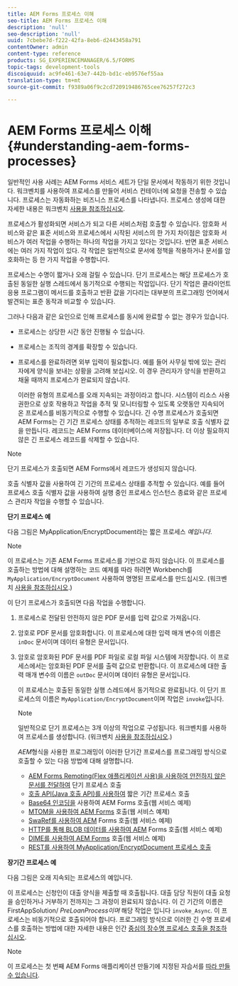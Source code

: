 ```yaml
---
title: AEM Forms 프로세스 이해
seo-title: AEM Forms 프로세스 이해
description: 'null'
seo-description: 'null'
uuid: 7cbebe7d-f222-42fa-8eb6-d2443458a791
contentOwner: admin
content-type: reference
products: SG_EXPERIENCEMANAGER/6.5/FORMS
topic-tags: development-tools
discoiquuid: ac9fe461-63e7-442b-bd1c-eb9576ef55aa
translation-type: tm+mt
source-git-commit: f9389a06f9c2cd720919486765cee76257f272c3

---
```



# AEM Forms 프로세스 이해 {#understanding-aem-forms-processes}

일반적인 사용 사례는 AEM Forms 서비스 세트가 단일 문서에서 작동하기 위한 것입니다. 워크벤치를 사용하여 프로세스를 만들어 서비스 컨테이너에 요청을 전송할 수 있습니다. 프로세스는 자동화하는 비즈니스 프로세스를 나타냅니다. 프로세스 생성에 대한 자세한 내용은 워크벤치 [사용을 참조하십시오](https://www.adobe.com/go/learn_aemforms_workbench_63).

프로세스가 활성화되면 서비스가 되고 다른 서비스처럼 호출할 수 있습니다. 암호화 서비스와 같은 표준 서비스와 프로세스에서 시작된 서비스의 한 가지 차이점은 암호화 서비스가 여러 작업을 수행하는 하나의 작업을 가지고 있다는 것입니다. 반면 표준 서비스에는 여러 가지 작업이 있다. 각 작업은 일반적으로 문서에 정책을 적용하거나 문서를 암호화하는 등 한 가지 작업을 수행합니다.

프로세스는 수명이 짧거나 오래 걸릴 수 있습니다. 단기 프로세스는 해당 프로세스가 호출된 동일한 실행 스레드에서 동기적으로 수행되는 작업입니다. 단기 작업은 클라이언트 응용 프로그램이 메서드를 호출하고 반환 값을 기다리는 대부분의 프로그래밍 언어에서 발견되는 표준 동작과 비교할 수 있습니다.

그러나 다음과 같은 요인으로 인해 프로세스를 동시에 완료할 수 없는 경우가 있습니다.

* 프로세스는 상당한 시간 동안 진행될 수 있습니다.
* 프로세스는 조직의 경계를 확장할 수 있습니다.
* 프로세스를 완료하려면 외부 입력이 필요합니다. 예를 들어 사무실 밖에 있는 관리자에게 양식을 보내는 상황을 고려해 보십시오. 이 경우 관리자가 양식을 반환하고 채울 때까지 프로세스가 완료되지 않습니다.

   이러한 유형의 프로세스를 오래 지속되는 과정이라고 합니다. 시스템이 리소스 사용 권한으로 상호 작용하고 작업을 추적 및 모니터링할 수 있도록 오랫동안 지속되어 온 프로세스를 비동기적으로 수행할 수 있습니다. 긴 수명 프로세스가 호출되면 AEM Forms는 긴 기간 프로세스 상태를 추적하는 레코드의 일부로 호출 식별자 값을 만듭니다. 레코드는 AEM Forms 데이터베이스에 저장됩니다. 더 이상 필요하지 않은 긴 프로세스 레코드를 삭제할 수 있습니다.

>[!NOTE]
>
>단기 프로세스가 호출되면 AEM Forms에서 레코드가 생성되지 않습니다.

호출 식별자 값을 사용하여 긴 기간의 프로세스 상태를 추적할 수 있습니다. 예를 들어 프로세스 호출 식별자 값을 사용하여 실행 중인 프로세스 인스턴스 종료와 같은 프로세스 관리자 작업을 수행할 수 있습니다.

**단기 프로세스 예**

다음 그림은 MyApplication/EncryptDocument라는 짧은 프로세스 *예입니다*.

>[!NOTE]
>
>이 프로세스는 기존 AEM Forms 프로세스를 기반으로 하지 않습니다. 이 프로세스를 호출하는 방법에 대해 설명하는 코드 예제를 따라 하려면 Workbench를 `MyApplication/EncryptDocument` 사용하여 명명된 프로세스를 만드십시오. (워크벤치 [사용을 참조하십시오](https://www.adobe.com/go/learn_aemforms_workbench_63).)

이 단기 프로세스가 호출되면 다음 작업을 수행합니다.

1. 프로세스로 전달된 안전하지 않은 PDF 문서를 입력 값으로 가져옵니다.
1. 암호로 PDF 문서를 암호화합니다. 이 프로세스에 대한 입력 매개 변수의 이름은 `inDoc` 문서이며 데이터 유형은 문서입니다.
1. 암호로 암호화된 PDF 문서를 PDF 파일로 로컬 파일 시스템에 저장합니다. 이 프로세스에서는 암호화된 PDF 문서를 출력 값으로 반환합니다. 이 프로세스에 대한 출력 매개 변수의 이름은 `outDoc` 문서이며 데이터 유형은 문서입니다.

   이 프로세스는 호출된 동일한 실행 스레드에서 동기적으로 완료됩니다. 이 단기 프로세스의 이름은 `MyApplication/EncryptDocument`이며 작업은 `invoke`입니다.

   >[!NOTE]
   >
   >일반적으로 단기 프로세스는 3개 이상의 작업으로 구성됩니다. 워크벤치를 사용하여 프로세스를 생성합니다. (워크벤치 [사용을 참조하십시오](https://www.adobe.com/go/learn_aemforms_workbench_63).)

   *AEM*&#x200B;형식을 사용한 프로그래밍이 이러한 단기간 프로세스를 프로그래밍 방식으로 호출할 수 있는 다음 방법에 대해 설명합니다.

   * [AEM Forms Remoting(Flex 애플리케이션 사용)을 사용하여 안전하지 않은 문서를 전달하여](/help/forms/developing/invoking-aem-forms-using-remoting.md#invoking-a-short-lived-process-by-passing-an-unsecure-document-using-remoting) 단기 프로세스 호출
   * [호출 API(Java 호출 API)를 사용하여](/help/forms/developing/invoking-aem-forms-using-java.md#invoking-a-short-lived-process-using-the-invocation-api) 짧은 기간 프로세스 호출
   * [Base64 인코딩을](/help/forms/developing/invoking-aem-forms-using-web.md#invoking-aem-forms-using-base64-encoding) 사용하여 AEM Forms 호출(웹 서비스 예제)
   * [MTOM을 사용하여 AEM Forms](/help/forms/developing/invoking-aem-forms-using-web.md#invoking-aem-forms-using-mtom) 호출(웹 서비스 예제)
   * [SwaRef를 사용하여 AEM](/help/forms/developing/invoking-aem-forms-using-web.md#invoking-aem-forms-using-swaref) Forms 호출(웹 서비스 예제)
   * [HTTP를 통해 BLOB 데이터를 사용하여 AEM](/help/forms/developing/invoking-aem-forms-using-web.md#invoking-aem-forms-using-blob-data-over-http) Forms 호출(웹 서비스 예제)
   * [DIME를 사용하여 AEM Forms](/help/forms/developing/invoking-aem-forms-using-web.md#invoking-aem-forms-using-dime) 호출(웹 서비스 예제)
   * [REST를 사용하여 MyApplication/EncryptDocument 프로세스 호출](/help/forms/developing/invoking-aem-forms-using-rest.md)

**장기간 프로세스 예**

다음 그림은 오래 지속되는 프로세스의 예입니다.

이 프로세스는 신청인이 대출 양식을 제출할 때 호출됩니다. 대출 담당 직원이 대출 요청을 승인하거나 거부하기 전까지는 그 과정이 완료되지 않습니다. 이 긴 기간의 이름은 FirstAppSolution/ *PreLoanProcess이며* 해당 작업은 입니다 `invoke_Async`. 이 프로세스는 비동기적으로 호출되어야 합니다. 프로그래밍 방식으로 이러한 긴 수명 프로세스를 호출하는 방법에 대한 자세한 내용은 인간 [중심의 장수명 프로세스 호출을 참조하십시오](/help/forms/developing/invoking-human-centric-long-lived.md#invoking-human-centric-long-lived-processes).

>[!NOTE]
>
>이 프로세스는 첫 번째 AEM Forms 애플리케이션 만들기에 지정된 자습서를 [따라 만들 수 있습니다](https://www.adobe.com/go/learn_aemforms_firstapp_ds_63).